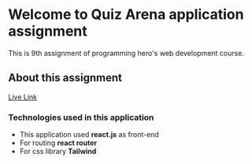 # Welcome to Quiz Arena application assignment

This is 9th assignment of programming hero's web development course.

## About this assignment

[Live Link](https://bucolic-raindrop-fe77ee.netlify.app/)

### Technologies used in this application
 - This application used **react.js** as front-end
 - For routing **react router**
 - For css library **Tailwind**